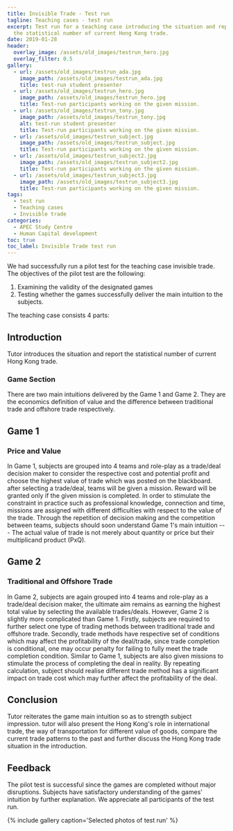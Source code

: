 ```yaml
---
title: Invisible Trade - Test run
tagline: Teaching cases - test run
excerpt: Test run for a teaching case introducing the situation and reporting
  the statistical number of current Hong Kong trade.
date: 2019-01-28
header:
  overlay_image: /assets/old_images/testrun_hero.jpg
  overlay_filter: 0.5
gallery:
  - url: /assets/old_images/testrun_ada.jpg
    image_path: /assets/old_images/testrun_ada.jpg
    title: test-run student presenter
  - url: /assets/old_images/testrun_hero.jpg
    image_path: /assets/old_images/testrun_hero.jpg
    title: Test-run participants working on the given mission.
  - url: /assets/old_images/testrun_tony.jpg
    image_path: /assets/old_images/testrun_tony.jpg
    alt: test-run student presenter
    title: Test-run participants working on the given mission.
  - url: /assets/old_images/testrun_subject.jpg
    image_path: /assets/old_images/testrun_subject.jpg
    title: Test-run participants working on the given mission.
  - url: /assets/old_images/testrun_subject2.jpg
    image_path: /assets/old_images/testrun_subject2.jpg
    title: Test-run participants working on the given mission.
  - url: /assets/old_images/testrun_subject3.jpg
    image_path: /assets/old_images/testrun_subject3.jpg
    title: Test-run participants working on the given mission.
tags:
  - test run
  - Teaching cases
  - Invisible trade
categories:
  - APEC Study Centre
  - Human Capital development
toc: true
toc_label: Invisible Trade test run
---
```


We had successfully run a pilot test for the teaching case invisible trade. The objectives of the pilot test are the following:

1. Examining the validity of the designated games
2. Testing whether the games successfully deliver the main intuition to the subjects.

The teaching case consists 4 parts:

## Introduction

Tutor introduces the situation and report the statistical number of current Hong Kong trade.

### Game Section

There are two main intuitions delivered by the Game 1 and Game 2. They are the economics definition of value and the difference between traditional trade and offshore trade respectively.

## Game 1

### Price and Value

In Game 1, subjects are grouped into 4 teams and role-play as a trade/deal decision maker to consider the respective cost and potential profit and choose the highest value of trade which was posted on the blackboard. after selecting a trade/deal, teams will be given a mission. Reward will be granted only if the given mission is completed. In order to stimulate the constraint in practice such as professional knowledge, connection and time, missions are assigned with different difficulties with respect to the value of the trade. Through the repetition of decision making and the competition between teams, subjects should soon understand Game 1's main intuition --- The actual value of trade is not merely about quantity or price but their multiplicand product (PxQ).

## Game 2

### Traditional and Offshore Trade

In Game 2, subjects are again grouped into 4 teams and role-play as a trade/deal decision maker, the ultimate aim remains as earning the highest total value by selecting the available trades/deals. However, Game 2 is slightly more complicated than Game 1. Firstly, subjects are required to further select one type of trading methods between traditional trade and offshore trade. Secondly, trade methods have respective set of conditions which may affect the profitability of the deal/trade, since trade completion is conditional, one may occur penalty for failing to fully meet the trade completion condition. Similar to Game 1, subjects are also given missions to stimulate the process of completing the deal in reality. By repeating calculation, subject should realise different trade method has a significant impact on trade cost which may further affect the profitability of the deal.

## Conclusion

Tutor reiterates the game main intuition so as to strength subject impression. tutor will also present the Hong Kong's role in international trade, the way of transportation for different value of goods, compare the current trade patterns to the past and further discuss the Hong Kong trade situation in the introduction.

## Feedback

The pilot test is successful since the games are completed without major disruptions. Subjects have satisfactory understanding of the games' intuition by further explanation. We appreciate all participants of the test run.

{% include gallery caption='Selected photos of test run' %}
